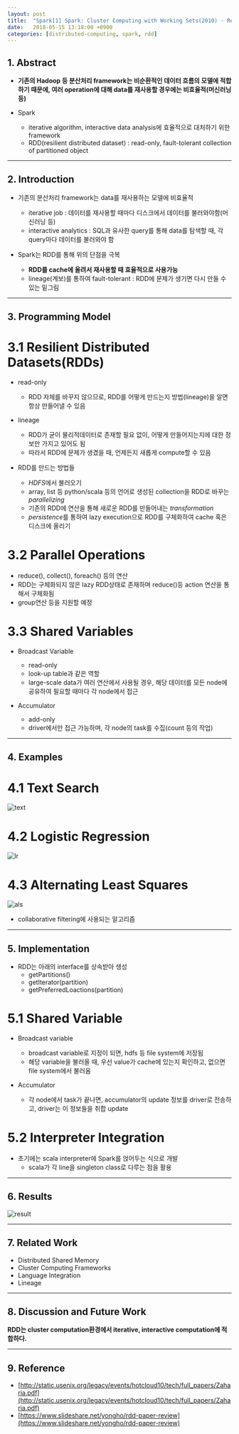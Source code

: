 ```yaml
---
layout: post
title:  "Spark[1] Spark: Cluster Computing with Working Sets(2010) - Review"
date:   2018-05-15 13:18:00 +0900
categories: [distributed-computing, spark, rdd]
---
```


## 1. Abstract
- **기존의 Hadoop 등 분산처리 framework는 비순환적인 데이터 흐름의 모델에 적합하기 때문에, 여러 operation에 대해 data를 재사용할 경우에는 비효율적(머신러닝 등)**

- Spark
    - iterative algorithm, interactive data analysis에 효율적으로 대처하기 위한 framework
    - RDD(resilient distributed dataset) : read-only, fault-tolerant collection of partitioned object

-----

## 2. Introduction
- 기존의 분산처리 framework는 data를 재사용하는 모델에 비효율적
    - iterative job : 데이터를 재사용할 때마다 디스크에서 데이터를 불러와야함(머신러닝 등)
    - interactive analytics : SQL과 유사한 query를 통해 data를 탐색할 때, 각 query마다 데이터를 불러와야 함 

- Spark는 RDD를 통해 위의 단점을 극복
     - **RDD를 cache에 올려서 재사용할 때 효율적으로 사용가능**
     - lineage(계보)를 통하여 fault-tolerant : RDD에 문제가 생기면 다시 만들 수 있는 밑그림

-----

## 3. Programming Model
# 3.1 Resilient Distributed Datasets(RDDs) 
- read-only
    - RDD 자체를 바꾸지 않으므로, RDD를 어떻게 만드는지 방법(lineage)을 알면 항상 만들어낼 수 있음

- lineage
    - RDD가 굳이 물리적데이터로 존재할 필요 없이, 어떻게 만들어지는지에 대한 정보만 가지고 있어도 됨
    - 따라서 RDD에 문제가 생겼을 때, 언제든지 새롭게 compute할 수 있음

- RDD를 만드는 방법들
    - *HDFS*에서 불러오기    
    - array, list 등 python/scala 등의 언어로 생성된 collection을 RDD로 바꾸는 *parallelizing*
    - 기존의 RDD에 연산을 통해 새로운 RDD를 만들어내는 *transformation*
    - *persistence*를 통하여 lazy execution으로 RDD를 구체화하여 cache 혹은 디스크에 올리기

# 3.2 Parallel Operations
- reduce(), collect(), foreach() 등의 연산
- RDD는 구체화되지 않은 lazy RDD상태로 존재하며 reduce()등 action 연산을 통해서 구체화됨
- group연산 등을 지원할 예정

# 3.3 Shared Variables
- Broadcast Variable
    - read-only
    - look-up table과 같은 역할
    - large-scale data가 여러 연산에서 사용될 경우, 해당 데이터를 모든 node에 공유하여 필요할 때마다 각 node에서 접근

- Accumulator
    - add-only
    - driver에서만 접근 가능하며, 각 node의 task를 수집(count 등의 작업)

-----

## 4. Examples
# 4.1 Text Search
![text](https://files.slack.com/files-pri/T1J7SCHU7-FAP397J0Y/text.png?pub_secret=5668438336)

# 4.2 Logistic Regression
![lr](https://files.slack.com/files-pri/T1J7SCHU7-FAP396XNU/lr.png?pub_secret=d8a46eba6f)

# 4.3 Alternating Least Squares
![als](https://files.slack.com/files-pri/T1J7SCHU7-FAP39797A/als.png?pub_secret=5395789900)
- collaborative filtering에 사용되는 알고리즘

-----

## 5. Implementation
- RDD는 아래의 interface를 상속받아 생성
    - getPartitions()
    - getIterator(partition)
    - getPreferredLoactions(partition)

# 5.1 Shared Variable
- Broadcast variable
    - broadcast variable로 지정이 되면, hdfs 등 file system에 저장됨
    - 해당 variable을 불러올 때, 우선 value가 cache에 있는지 확인하고, 없으면 file system에서 불러옴

- Accumulator
    - 각 node에서 task가 끝나면, accumulator의 update 정보를 driver로 전송하고, driver는 이 정보들을 취합 update

# 5.2 Interpreter Integration
- 초기에는 scala interpreter에 Spark를 얹어두는 식으로 개발
    - scala가 각 line을 singleton class로 다루는 점을 활용

-----

## 6. Results
![result](https://files.slack.com/files-pri/T1J7SCHU7-FAP7TQFPT/result.png?pub_secret=ec35b6cb99)

-----

## 7. Related Work
- Distributed Shared Memory
- Cluster Computing Frameworks
- Language Integration
- Lineage

-----

## 8. Discussion and Future Work
**RDD는 cluster computation환경에서 iterative, interactive computation에 적합하다.**

-----

## 9. Reference
- [http://static.usenix.org/legacy/events/hotcloud10/tech/full_papers/Zaharia.pdf](http://static.usenix.org/legacy/events/hotcloud10/tech/full_papers/Zaharia.pdf)
- [https://www.slideshare.net/yongho/rdd-paper-review](https://www.slideshare.net/yongho/rdd-paper-review)
